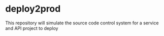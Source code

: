 # deploy2prod
This repository will simulate the source code control system for a service and API project to deploy
